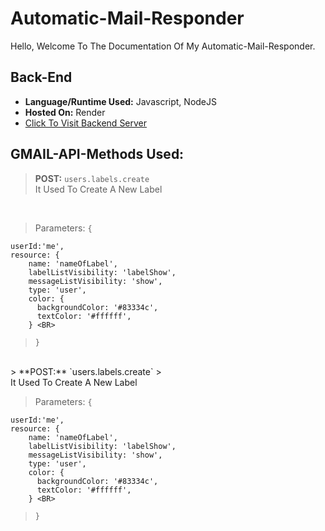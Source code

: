 # Automatic-Mail-Responder

Hello, Welcome To The Documentation Of My Automatic-Mail-Responder.

## Back-End

- **Language/Runtime Used:** Javascript, NodeJS
- **Hosted On:** Render
- [Click To Visit Backend Server](https://automatic-mail-responder.onrender.com)

## GMAIL-API-Methods Used:

> **POST:** `users.labels.create`
> <BR>
It Used To Create A New Label

<BR>

> Parameters: `{` <BR>

    userId:'me', 
    resource: {
        name: 'nameOfLabel',
        labelListVisibility: 'labelShow',
        messageListVisibility: 'show',
        type: 'user',
        color: {
          backgroundColor: '#83334c',
          textColor: '#ffffff',
        } <BR>

> `}`
<BR>
> **POST:** `users.labels.create`
> <BR>
It Used To Create A New Label

<BR>

> Parameters: `{` <BR>

    userId:'me', 
    resource: {
        name: 'nameOfLabel',
        labelListVisibility: 'labelShow',
        messageListVisibility: 'show',
        type: 'user',
        color: {
          backgroundColor: '#83334c',
          textColor: '#ffffff',
        } <BR>

> `}`
